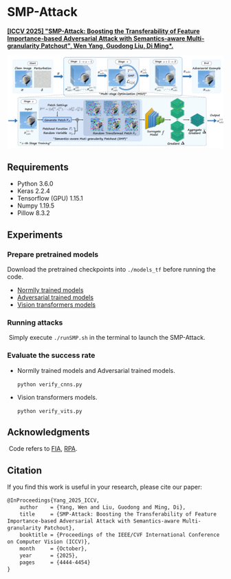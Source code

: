# SMP-Attack
[**\[ICCV 2025\] "SMP-Attack: Boosting the Transferability of Feature Importance-based Adversarial Attack with Semantics-aware Multi-granularity Patchout", Wen Yang, Guodong Liu, Di Ming*.**]([https://github.com/advml-group](https://github.com/AdvML-Group/SMP-Attack)) 

![Home](.\show_image\Home.png)

## Requirements

- Python 3.6.0
- Keras 2.2.4
- Tensorflow (GPU) 1.15.1
- Numpy 1.19.5
- Pillow 8.3.2

## Experiments

### Prepare pretrained models

Download the pretrained checkpoints into `./models_tf` before running the code.

- [Normlly trained models]( https://github.com/tensorflow/models/tree/master/research/slim)
- [Adversarial trained models]( https://github.com/tensorflow/models/tree/archive/research/adv_imagenet_models)
- [Vision transformers models](https://github.com/rwightman/pytorch-image-models)

### Running attacks

​	Simply execute `./runSMP.sh` in the terminal to launch the SMP-Attack.

### Evaluate the success rate

- Normlly trained models and Adversarial trained models.

  `python verify_cnns.py`

- Vision transformers models.

  `python verify_vits.py`

## Acknowledgments

​	Code refers to [FIA](https://github.com/hcguoO0/FIA), [RPA](https://github.com/alwaysfoggy/RPA).

## Citation

If you find this work is useful in your research, please cite our paper:

```
@InProceedings{Yang_2025_ICCV,
    author    = {Yang, Wen and Liu, Guodong and Ming, Di},
    title     = {SMP-Attack: Boosting the Transferability of Feature Importance-based Adversarial Attack with Semantics-aware Multi-granularity Patchout},
    booktitle = {Proceedings of the IEEE/CVF International Conference on Computer Vision (ICCV)},
    month     = {October},
    year      = {2025},
    pages     = {4444-4454}
}
```
